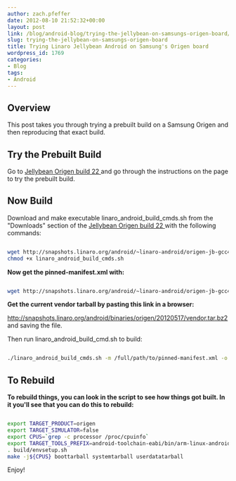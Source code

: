 ```yaml
---
author: zach.pfeffer
date: 2012-08-10 21:52:32+00:00
layout: post
link: /blog/android-blog/trying-the-jellybean-on-samsungs-origen-board/
slug: trying-the-jellybean-on-samsungs-origen-board
title: Trying Linaro Jellybean Android on Samsung's Origen board
wordpress_id: 1769
categories:
- Blog
tags:
- Android
---
```

## Overview

This post takes you through trying a prebuilt build on a Samsung Origen and then reproducing that exact build.

## Try the Prebuilt Build

Go to [Jellybean Origen build 22 ]() and go through the instructions on the page to try the prebuilt build.

## Now Build

Download and make executable linaro_android_build_cmds.sh from the "Downloads" section of the [Jellybean Origen build 22 ]() with the following commands:


```bash

wget http://snapshots.linaro.org/android/~linaro-android/origen-jb-gcc47-samsunglt-stable-blob/22/linaro_android_build_cmds.sh
chmod +x linaro_android_build_cmds.sh

```
**Now get the pinned-manifest.xml with:**

```bash

wget http://snapshots.linaro.org/android/~linaro-android/origen-jb-gcc47-samsunglt-stable-blob/22/pinned-manifest.xml

```

**Get the current vendor tarball by pasting this link in a browser:**

http://snapshots.linaro.org/android/binaries/origen/20120517/vendor.tar.bz2
and saving the file.

Then run linaro_android_build_cmd.sh to build:

```bash

./linaro_android_build_cmds.sh -m /full/path/to/pinned-manifest.xml -o /full/path/to/vendor.tar.bz2

```

## To Rebuild

**To rebuild things, you can look in the script to see how things got built. In it you'll see that you can do this to rebuild:**

```bash

export TARGET_PRODUCT=origen
export TARGET_SIMULATOR=false
export CPUS=`grep -c processor /proc/cpuinfo`
export TARGET_TOOLS_PREFIX=android-toolchain-eabi/bin/arm-linux-androideabi-
. build/envsetup.sh
make -j${CPUS} boottarball systemtarball userdatatarball

```


Enjoy!
